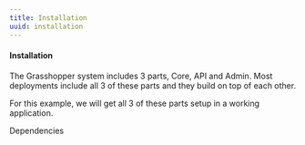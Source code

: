 ```yaml
---
title: Installation
uuid: installation
---
```

#### Installation

The Grasshopper system includes 3 parts, Core, API and Admin. Most deployments include all 3 of these parts and they build on top of each other.

For this example, we will get all 3 of these parts setup in a working application.

Dependencies